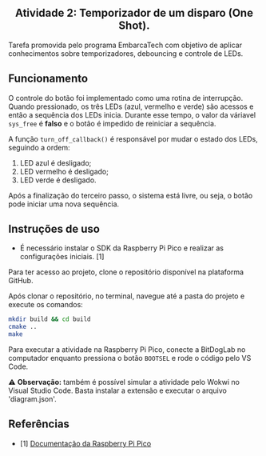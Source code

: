 <h2 align="center"> Atividade 2: Temporizador de um disparo (One Shot). </h2>

Tarefa promovida pelo programa EmbarcaTech com objetivo de aplicar conhecimentos sobre temporizadores, debouncing e controle de LEDs.

## Funcionamento
O controle do botão foi implementado como uma rotina de interrupção. Quando pressionado, os três LEDs (azul, vermelho e verde) são acessos e então a sequência dos LEDs inicia. Durante esse tempo, o valor da váriavel `sys_free` é **falso** e o botão é impedido de reiniciar a sequência.

A função `turn_off_callback()` é responsável por mudar o estado dos LEDs, seguindo a ordem:
1. LED azul é desligado;
2. LED vermelho é desligado;
3. LED verde é desligado.

Após a finalização do terceiro passo, o sistema está livre, ou seja, o botão pode iniciar uma nova sequência.

## Instruções de uso
- É necessário instalar o SDK da Raspberry Pi Pico e realizar as configurações iniciais. [1]

Para ter acesso ao projeto, clone o repositório disponível na plataforma GitHub.

Após clonar o repositório, no terminal, navegue até a pasta do projeto e execute os comandos:
```bash
mkdir build && cd build
cmake ..
make
```
Para executar a atividade na Raspberry Pi Pico, conecte a BitDogLab no computador enquanto pressiona o botão `BOOTSEL` e rode o código pelo VS Code.

⚠️ **Observação:** também é possível simular a atividade pelo Wokwi no Visual Studio Code. Basta instalar a extensão e executar o arquivo 'diagram.json'.

## Referências
* [1] [Documentação da Raspberry Pi Pico](https://www.raspberrypi.com/documentation/microcontrollers/)
